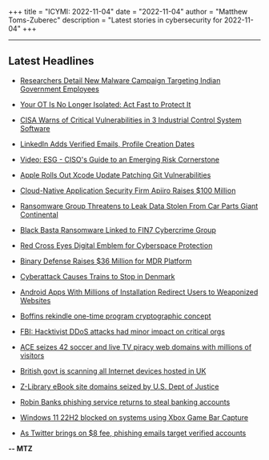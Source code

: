 +++
title = "ICYMI: 2022-11-04"
date = "2022-11-04"
author = "Matthew Toms-Zuberec"
description = "Latest stories in cybersecurity for 2022-11-04"
+++

---------------------------------------------------------------------------
## Latest Headlines
- [Researchers Detail New Malware Campaign Targeting Indian Government Employees](https://thehackernews.com/2022/11/researchers-detail-new-malware-campaign.html)

- [Your OT Is No Longer Isolated: Act Fast to Protect It](https://thehackernews.com/2022/11/your-ot-is-no-longer-isolated-act-fast.html)

- [CISA Warns of Critical Vulnerabilities in 3 Industrial Control System Software](https://thehackernews.com/2022/11/cisa-warns-of-critical-vulnerabilities.html)

- [LinkedIn Adds Verified Emails, Profile Creation Dates](https://krebsonsecurity.com/2022/11/linkedin-adds-verified-emails-profile-creation-dates/)

- [Video: ESG - CISO's Guide to an Emerging Risk Cornerstone](https://www.securityweek.com/video-esg-cisos-guide-emerging-risk-cornerstone)

- [Apple Rolls Out Xcode Update Patching Git Vulnerabilities](https://www.securityweek.com/apple-rolls-out-xcode-update-patching-git-vulnerabilities)

- [Cloud-Native Application Security Firm Apiiro Raises $100 Million](https://www.securityweek.com/cloud-native-application-security-firm-apiiro-raises-100-million)

- [Ransomware Group Threatens to Leak Data Stolen From Car Parts Giant Continental](https://www.securityweek.com/ransomware-group-threatens-leak-data-stolen-car-parts-giant-continental)

- [Black Basta Ransomware Linked to FIN7 Cybercrime Group](https://www.securityweek.com/black-basta-ransomware-linked-fin7-cybercrime-group)

- [Red Cross Eyes Digital Emblem for Cyberspace Protection](https://www.securityweek.com/red-cross-seeks-digital-emblem-protect-against-hacking)

- [Binary Defense Raises $36 Million for MDR Platform](https://www.securityweek.com/binary-defense-raises-36-million-mdr-platform)

- [Cyberattack Causes Trains to Stop in Denmark](https://www.securityweek.com/cyberattack-causes-trains-stop-denmark)

- [Android Apps With Millions of Installation Redirect Users to Weaponized Websites](https://cybersecuritynews.com/malicious-android-apps/)

- [Boffins rekindle one-time program cryptographic concept](https://portswigger.net/daily-swig/boffins-rekindle-one-time-program-cryptographic-concept)

- [FBI: Hacktivist DDoS attacks had minor impact on critical orgs](https://www.bleepingcomputer.com/news/security/fbi-hacktivist-ddos-attacks-had-minor-impact-on-critical-orgs/)

- [ACE seizes 42 soccer and live TV piracy web domains with millions of visitors](https://www.bleepingcomputer.com/news/technology/ace-seizes-42-soccer-and-live-tv-piracy-web-domains-with-millions-of-visitors/)

- [British govt is scanning all Internet devices hosted in UK](https://www.bleepingcomputer.com/news/security/british-govt-is-scanning-all-internet-devices-hosted-in-uk/)

- [Z-Library eBook site domains seized by U.S. Dept of Justice](https://www.bleepingcomputer.com/news/technology/z-library-ebook-site-domains-seized-by-us-dept-of-justice/)

- [Robin Banks phishing service returns to steal banking accounts](https://www.bleepingcomputer.com/news/security/robin-banks-phishing-service-returns-to-steal-banking-accounts/)

- [Windows 11 22H2 blocked on systems using Xbox Game Bar Capture](https://www.bleepingcomputer.com/news/microsoft/windows-11-22h2-blocked-on-systems-using-xbox-game-bar-capture/)

- [As Twitter brings on $8 fee, phishing emails target verified accounts](https://www.bleepingcomputer.com/news/security/as-twitter-brings-on-8-fee-phishing-emails-target-verified-accounts/)

**-- MTZ**